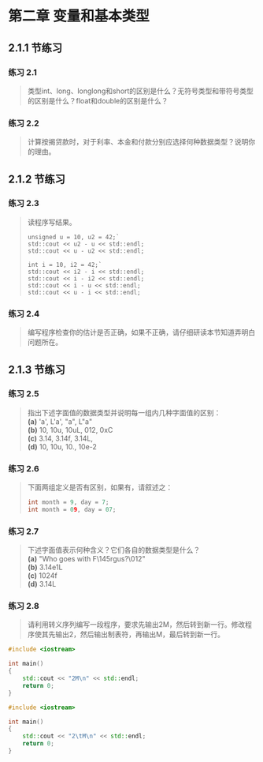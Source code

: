 # 第二章 变量和基本类型
## 2.1.1 节练习
### 练习 2.1
>类型int、long、longlong和short的区别是什么？无符号类型和带符号类型的区别是什么？float和double的区别是什么？

### 练习 2.2
>计算按揭贷款时，对于利率、本金和付款分别应选择何种数据类型？说明你的理由。

## 2.1.2 节练习
### 练习 2.3
>读程序写结果。
>
>```
>unsigned u = 10, u2 = 42;`  
>std::cout << u2 - u << std::endl;
>std::cout << u - u2 << std::endl;
>
>int i = 10, i2 = 42;`  
>std::cout << i2 - i << std::endl;
>std::cout << i - i2 << std::endl;
>std::cout << i - u << std::endl;
>std::cout << u - i << std::endl;
>```

### 练习 2.4
>编写程序检查你的估计是否正确，如果不正确，请仔细研读本节知道弄明白问题所在。

## 2.1.3 节练习
### 练习 2.5
>指出下述字面值的数据类型并说明每一组内几种字面值的区别：  
>**(a)** 'a', L'a', "a", L"a"  
>**(b)** 10, 10u, 10uL, 012, 0xC  
>**\(c\)** 3.14, 3.14f, 3.14L,  
>**(d)** 10, 10u, 10., 10e-2

### 练习 2.6
>下面两组定义是否有区别，如果有，请叙述之：
>
>```c++
>int month = 9, day = 7;
>int month = 09, day = 07;
>```

### 练习 2.7
>下述字面值表示何种含义？它们各自的数据类型是什么？  
>**(a)** "Who goes with F\145rgus?\012"  
**(b)** 3.14e1L  
>**\(c\)** 1024f  
>**(d)** 3.14L

### 练习 2.8
>请利用转义序列编写一段程序，要求先输出2M，然后转到新一行。修改程序使其先输出2，然后输出制表符，再输出M，最后转到新一行。
```c++
#include <iostream>

int main()
{
    std::cout << "2M\n" << std::endl;
    return 0;
}
```
```c++
#include <iostream>

int main()
{
    std::cout << "2\tM\n" << std::endl;
    return 0;
}
```

